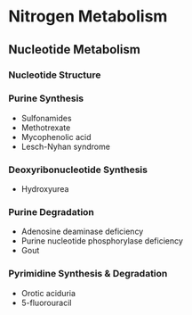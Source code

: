 # Nitrogen Metabolism

## Nucleotide Metabolism

### Nucleotide Structure

### Purine Synthesis

- Sulfonamides
- Methotrexate
- Mycophenolic acid
- Lesch-Nyhan syndrome

### Deoxyribonucleotide Synthesis

- Hydroxyurea

### Purine Degradation

- Adenosine deaminase deficiency
- Purine nucleotide phosphorylase deficiency
- Gout

### Pyrimidine Synthesis & Degradation

- Orotic aciduria
- 5-fluorouracil